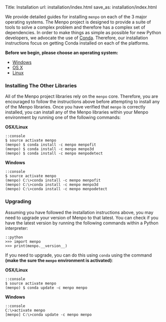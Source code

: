 Title: Installation
url: installation/index.html
save_as: installation/index.html

We provide detailed guides for installing ``menpo`` on each of the 3 major 
operating systems. The Menpo project is designed to provide a suite of tools to 
solve a complex problem and therefore has a complex set of dependencies. In 
order to make things as simple as possible for new Python developers, we 
advocate the use of [Conda](http://conda.pydata.org/). Therefore, our 
installation instructions focus on getting Conda installed on each of the 
platforms.

**Before we begin, please choose an operating system:**

  - [Windows]({filename}/pages/installation/windows/index.md)
  - [OS X]({filename}/pages/installation/osx/index.md)
  - [Linux]({filename}/pages/installation/linux/index.md)
  

### Installing The Other Libraries
All of the Menpo project libraries rely on the ``menpo`` core. Therefore,
you are encouraged to follow the instructions above before attempting to install
any of the Menpo libraries. Once you have verified that ``menpo`` is correctly
installed, you can install any of the Menpo libraries within your Menpo 
environment by running one of the following commands:

**OSX/Linux**

    ::console
    $ source activate menpo
    (menpo) $ conda install -c menpo menpofit
    (menpo) $ conda install -c menpo menpo3d
    (menpo) $ conda install -c menpo menpodetect

**Windows**

    ::console
    $ source activate menpo
    (menpo) C:\>conda install -c menpo menpofit
    (menpo) C:\>conda install -c menpo menpo3d
    (menpo) C:\>conda install -c menpo menpodetect

### Upgrading
Assuming you have followed the installation instructions above, you may need
to upgrade your version of Menpo to that latest. You can check if you
have the latest version by running the following commands within a Python
interpreter:

    ::python
    >>> import menpo
    >>> print(menpo.__version__)

If you need to upgrade, you can do this using `conda` using the command **(make
the sure the `menpo` environment is activated)**:

**OSX/Linux**

    ::console
    $ source activate menpo
    (menpo) $ conda update -c menpo menpo

**Windows**

    ::console
    C:\>activate menpo
    [menpo] C:\>conda update -c menpo menpo
